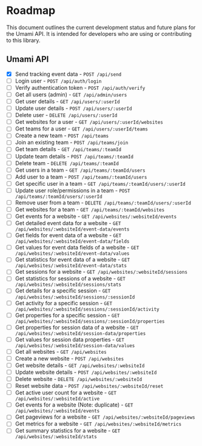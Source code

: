 # Roadmap

This document outlines the current development status and future plans for the Umami API. It is intended for developers who are using or contributing to this library.

## Umami API

- [x] Send tracking event data - `POST /api/send`
- [ ] Login user - `POST /api/auth/login`
- [ ] Verify authentication token - `POST /api/auth/verify`
- [ ] Get all users (admin) - `GET /api/admin/users`
- [ ] Get user details - `GET /api/users/:userId`
- [ ] Update user details - `POST /api/users/:userId`
- [ ] Delete user - `DELETE /api/users/:userId`
- [ ] Get websites for a user - `GET /api/users/:userId/websites`
- [ ] Get teams for a user - `GET /api/users/:userId/teams`
- [ ] Create a new team - `POST /api/teams`
- [ ] Join an existing team - `POST /api/teams/join`
- [ ] Get team details - `GET /api/teams/:teamId`
- [ ] Update team details - `POST /api/teams/:teamId`
- [ ] Delete team - `DELETE /api/teams/:teamId`
- [ ] Get users in a team - `GET /api/teams/:teamId/users`
- [ ] Add user to a team - `POST /api/teams/:teamId/users`
- [ ] Get specific user in a team - `GET /api/teams/:teamId/users/:userId`
- [ ] Update user role/permissions in a team - `POST /api/teams/:teamId/users/:userId`
- [ ] Remove user from a team - `DELETE /api/teams/:teamId/users/:userId`
- [ ] Get websites for a team - `GET /api/teams/:teamId/websites`
- [ ] Get events for a website - `GET /api/websites/:websiteId/events`
- [ ] Get detailed event data for a website - `GET /api/websites/:websiteId/event-data/events`
- [ ] Get fields for event data of a website - `GET /api/websites/:websiteId/event-data/fields`
- [ ] Get values for event data fields of a website - `GET /api/websites/:websiteId/event-data/values`
- [ ] Get statistics for event data of a website - `GET /api/websites/:websiteId/event-data/stats`
- [ ] Get sessions for a website - `GET /api/websites/:websiteId/sessions`
- [ ] Get statistics for sessions of a website - `GET /api/websites/:websiteId/sessions/stats`
- [ ] Get details for a specific session - `GET /api/websites/:websiteId/sessions/:sessionId`
- [ ] Get activity for a specific session - `GET /api/websites/:websiteId/sessions/:sessionId/activity`
- [ ] Get properties for a specific session - `GET /api/websites/:websiteId/sessions/:sessionId/properties`
- [ ] Get properties for session data of a website - `GET /api/websites/:websiteId/session-data/properties`
- [ ] Get values for session data properties - `GET /api/websites/:websiteId/session-data/values`
- [ ] Get all websites - `GET /api/websites`
- [ ] Create a new website - `POST /api/websites`
- [ ] Get website details - `GET /api/websites/:websiteId`
- [ ] Update website details - `POST /api/websites/:websiteId`
- [ ] Delete website - `DELETE /api/websites/:websiteId`
- [ ] Reset website data - `POST /api/websites/:websiteId/reset`
- [ ] Get active user count for a website - `GET /api/websites/:websiteId/active`
- [ ] Get events for a website (Note: duplicate) - `GET /api/websites/:websiteId/events`
- [ ] Get pageviews for a website - `GET /api/websites/:websiteId/pageviews`
- [ ] Get metrics for a website - `GET /api/websites/:websiteId/metrics`
- [ ] Get summary statistics for a website - `GET /api/websites/:websiteId/stats`
